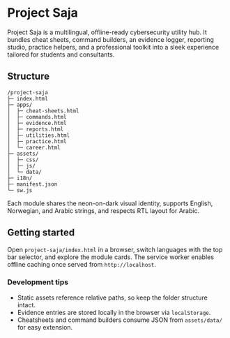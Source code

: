 # Project Saja

Project Saja is a multilingual, offline-ready cybersecurity utility hub. It bundles cheat sheets, command builders, an evidence logger, reporting studio, practice helpers, and a professional toolkit into a sleek experience tailored for students and consultants.

## Structure

```
/project-saja
├─ index.html
├─ apps/
│  ├─ cheat-sheets.html
│  ├─ commands.html
│  ├─ evidence.html
│  ├─ reports.html
│  ├─ utilities.html
│  ├─ practice.html
│  └─ career.html
├─ assets/
│  ├─ css/
│  ├─ js/
│  └─ data/
├─ i18n/
├─ manifest.json
└─ sw.js
```

Each module shares the neon-on-dark visual identity, supports English, Norwegian, and Arabic strings, and respects RTL layout for Arabic.

## Getting started

Open `project-saja/index.html` in a browser, switch languages with the top bar selector, and explore the module cards. The service worker enables offline caching once served from `http://localhost`.

### Development tips

* Static assets reference relative paths, so keep the folder structure intact.
* Evidence entries are stored locally in the browser via `localStorage`.
* Cheatsheets and command builders consume JSON from `assets/data/` for easy extension.
